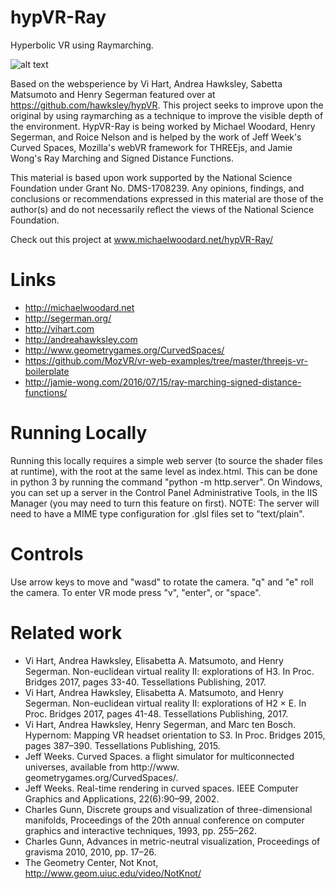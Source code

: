 # hypVR-Ray
Hyperbolic VR using Raymarching.

![alt text](https://raw.githubusercontent.com/mtwoodard/hypVR-Ray/master/images/437_screenshot.PNG)

Based on the websperience  by Vi Hart, Andrea Hawksley, Sabetta Matsumoto and Henry Segerman featured over at https://github.com/hawksley/hypVR. This project seeks to improve upon the original by using raymarching as a technique to improve the visible depth of the environment. HypVR-Ray is being worked by Michael Woodard, Henry Segerman, and Roice Nelson and is helped by the work of Jeff Week's Curved Spaces, Mozilla's webVR framework for THREEjs, and Jamie Wong's Ray Marching and Signed Distance Functions.

This material is based upon work supported by the National Science Foundation under Grant No. DMS-1708239. Any opinions, findings, and conclusions or recommendations expressed in this material are those of the author(s) and do not necessarily reflect the views of the National Science Foundation.

Check out this project at www.michaelwoodard.net/hypVR-Ray/ 

# Links
* http://michaelwoodard.net
* http://segerman.org/
* http://vihart.com
* http://andreahawksley.com
* http://www.geometrygames.org/CurvedSpaces/
* https://github.com/MozVR/vr-web-examples/tree/master/threejs-vr-boilerplate
* http://jamie-wong.com/2016/07/15/ray-marching-signed-distance-functions/


# Running Locally
Running this locally requires a simple web server (to source the shader files at runtime), with the root at the same level as index.html. This can be done in python 3 by running the command "python -m http.server". On Windows, you can set up a server in the Control Panel Administrative Tools, in the IIS Manager (you may need to turn this feature on first). NOTE: The server will need to have a MIME type configuration for .glsl files set to "text/plain".

# Controls
Use arrow keys to move and "wasd" to rotate the camera. "q" and "e" roll the camera. To enter VR mode press "v", "enter", or "space".

# Related work
* Vi Hart, Andrea Hawksley, Elisabetta A. Matsumoto, and Henry Segerman. Non-euclidean virtual reality II: explorations of H3. In Proc. Bridges 2017, pages 33-40. Tessellations Publishing, 2017.
* Vi Hart, Andrea Hawksley, Elisabetta A. Matsumoto, and Henry Segerman. Non-euclidean virtual reality II: explorations of H2 × E. In Proc. Bridges 2017, pages 41-48. Tessellations Publishing, 2017.
* Vi Hart, Andrea Hawksley, Henry Segerman, and Marc ten Bosch. Hypernom: Mapping VR headset orientation to S3. In Proc. Bridges 2015, pages 387–390. Tessellations Publishing, 2015.
* Jeff Weeks. Curved Spaces. a flight simulator for multiconnected universes, available from http://www. geometrygames.org/CurvedSpaces/.
* Jeff Weeks. Real-time rendering in curved spaces. IEEE Computer Graphics and Applications, 22(6):90–99, 2002.
* Charles Gunn, Discrete groups and visualization of three-dimensional manifolds, Proceedings of the 20th annual conference on computer graphics and interactive techniques, 1993, pp. 255–262.
* Charles Gunn, Advances in metric-neutral visualization, Proceedings of gravisma 2010, 2010, pp. 17–26.
* The Geometry Center, Not Knot, http://www.geom.uiuc.edu/video/NotKnot/
